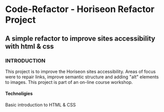 # Code-Refactor - Horiseon Refactor Project
## A simple refactor to improve sites accessibility with html & css

### INTRODUCTION 
This project is to improve the Horiseon sites accessibility. Areas of focus were to repair links, improve semantic structure and adding "alt" elements to images. This project is part of an on-line course workshop.

#### Technoligies 
Basic introduction to HTML & CSS



